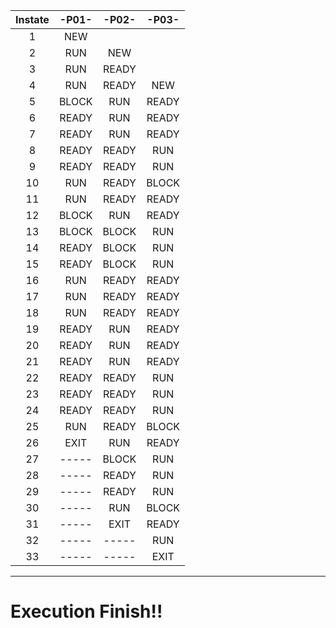 |Instate| -P01- | -P02- | -P03- |
|:-----:|:-----:|:-----:|:-----:|
|     1 |  NEW  |       |       |
|     2 |  RUN  |  NEW  |       |
|     3 |  RUN  | READY |       |
|     4 |  RUN  | READY |  NEW  |
|     5 | BLOCK |  RUN  | READY |
|     6 | READY |  RUN  | READY |
|     7 | READY |  RUN  | READY |
|     8 | READY | READY |  RUN  |
|     9 | READY | READY |  RUN  |
|    10 |  RUN  | READY | BLOCK |
|    11 |  RUN  | READY | READY |
|    12 | BLOCK |  RUN  | READY |
|    13 | BLOCK | BLOCK |  RUN  |
|    14 | READY | BLOCK |  RUN  |
|    15 | READY | BLOCK |  RUN  |
|    16 |  RUN  | READY | READY |
|    17 |  RUN  | READY | READY |
|    18 |  RUN  | READY | READY |
|    19 | READY |  RUN  | READY |
|    20 | READY |  RUN  | READY |
|    21 | READY |  RUN  | READY |
|    22 | READY | READY |  RUN  |
|    23 | READY | READY |  RUN  |
|    24 | READY | READY |  RUN  |
|    25 |  RUN  | READY | BLOCK |
|    26 |  EXIT |  RUN  | READY |
|    27 | ----- | BLOCK |  RUN  |
|    28 | ----- | READY |  RUN  |
|    29 | ----- | READY |  RUN  |
|    30 | ----- |  RUN  | BLOCK |
|    31 | ----- |  EXIT | READY |
|    32 | ----- | ----- |  RUN  |
|    33 | ----- | ----- |  EXIT |

  
---  
# Execution Finish!!  
